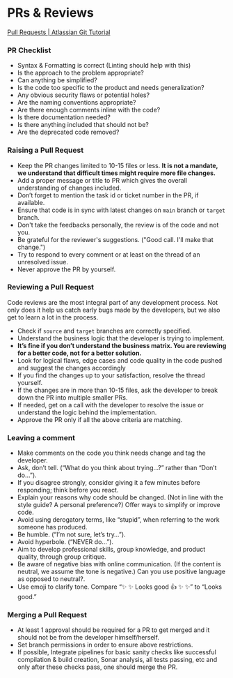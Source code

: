 # PRs & Reviews

[Pull Requests | Atlassian Git Tutorial](https://www.atlassian.com/git/tutorials/making-a-pull-request)

### **PR Checklist**

- Syntax & Formatting is correct (Linting should help with this)
- Is the approach to the problem appropriate?
- Can anything be simplified?
- Is the code too specific to the product and needs generalization?
- Any obvious security flaws or potential holes?
- Are the naming conventions appropriate?
- Are there enough comments inline with the code?
- Is there documentation needed?
- Is there anything included that should not be?
- Are the deprecated code removed?

### Raising a Pull Request

- Keep the PR changes limited to 10-15 files or less. **It is not a mandate, we understand that difficult times might
  require more file changes.**
- Add a proper message or title to PR which gives the overall understanding of changes included.
- Don’t forget to mention the task id or ticket number in the PR, if available.
- Ensure that code is in sync with latest changes on `main` branch or `target` branch.
- Don't take the feedbacks personally, the review is of the code and not you.
- Be grateful for the reviewer's suggestions. ("Good call. I'll make that change.")
- Try to respond to every comment or at least on the thread of an unresolved issue.
- Never approve the PR by yourself.

### Reviewing a Pull Request

Code reviews are the most integral part of any development process. Not only does it help us catch early bugs made by
the developers, but we also get to learn a lot in the process.

- Check if `source` and `target` branches are correctly specified.
- Understand the business logic that the developer is trying to implement.
- **It’s fine if you don’t understand the business matrix. You are reviewing for a better code, not for a better
  solution.**
- Look for logical flaws, edge cases and code quality in the code pushed and suggest the changes accordingly
- If you find the changes up to your satisfaction, resolve the thread yourself.
- If the changes are in more than 10-15 files, ask the developer to break down the PR into multiple smaller PRs.
- If needed, get on a call with the developer to resolve the issue or understand the logic behind the implementation.
- Approve the PR only if all the above criteria are matching.

### Leaving a comment

- Make comments on the code you think needs change and tag the developer.
- Ask, don’t tell. (“What do you think about trying…?” rather than “Don’t do…”).
- If you disagree strongly, consider giving it a few minutes before responding; think before you react.
- Explain your reasons why code should be changed. (Not in line with the style guide? A personal preference?) Offer ways
  to simplify or improve code.
- Avoid using derogatory terms, like “stupid”, when referring to the work someone has produced.
- Be humble. (“I’m not sure, let’s try…”).
- Avoid hyperbole. (“NEVER do…”).
- Aim to develop professional skills, group knowledge, and product quality, through group critique.
- Be aware of negative bias with online communication. (If the content is neutral, we assume the tone is negative.) Can
  you use positive language as opposed to neutral?.
- Use emoji to clarify tone. Compare “:sparkles: :sparkles: Looks good :+1: :sparkles: :sparkles:” to “Looks good.”

### Merging a Pull Request

- At least 1 approval should be required for a PR to get merged and it should not be from the developer himself/herself.
- Set branch permissions in order to ensure above restrictions.
- If possible, Integrate pipelines for basic sanity checks like successful compilation & build creation, Sonar analysis,
  all tests passing, etc and only after these checks pass, one should merge the PR.